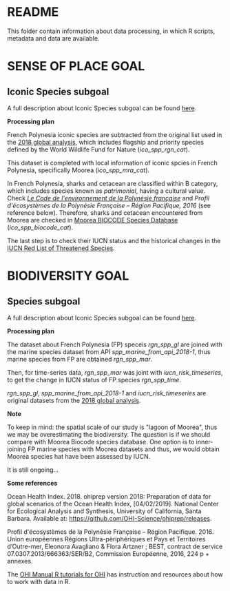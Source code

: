 # README

This folder contain information about data processing, in which R scripts, metadata and data are available. 

# SENSE OF PLACE GOAL
## Iconic Species subgoal

A full description about Iconic Species subgoal can be found [here](http://ohi-science.org/goals/#sense-of-place).

**Processing plan**

French Polynesia iconic species are subtracted from the original list used in the [2018 global analysis](https://github.com/OHI-Science/ohiprep_v2018/blob/gh-pages/globalprep/ico/v2018/int/ico_spp_cat.csv), which includes flagship and priority species defined by the World Wildlife Fund for Nature (*ico_spp_rgn_cat*).

This dataset is completed with local information of iconic spcies in French Polynesia, specifically Moorea (*ico_spp_mra_cat*). 

In French Polynesia, sharks and cetacean are classified within B category, which includes species known as *patrimonial*, having a cultural value. Check [*Le Code de l'environnement de la Polynésie française*](http://www.2dattitude.org/ressources/k2d/pdf/1/1D/1D05/1D05-01/1D05-01-01.pdf) and *Profil d'écosystèmes de la Polynésie Française – Région Pacifique, 2016* (see reference below). Therefore, sharks and cetacean encountered from Moorea are checked in [Moorea BIOCODE Species Database](http://biocode.berkeley.edu/cgi/biocode_species_query_form) (*ico_spp_biocode_cat*). 

The last step is to check their IUCN status and the historical changes in the [IUCN Red List of Threatened Species](https://www.iucnredlist.org/). 


# BIODIVERSITY GOAL
## Species subgoal

A full description about Iconic Species subgoal can be found [here](http://ohi-science.org/goals/#biodiversity).

**Processing plan**

The dataset about French Polynesia (FP) speceis *rgn_spp_gl* are joined with the marine species dataset from API *spp_marine_from_api_2018-1*, thus marine species from FP are obtained *rgn_spp_mar*. 

Then, for time-series data, *rgn_spp_mar* was joint with *iucn_risk_timeseries*, to get the change in IUCN status of FP species *rgn_spp_time*.

*rgn_spp_gl*, *spp_marine_from_api_2018-1* and *iucn_risk_timeseries* are original datasets from the [2018 global analysis](https://github.com/OHI-Science/ohiprep_v2018/tree/gh-pages/globalprep/spp/v2018/_data).
 

**Note**

To keep in mind: the spatial scale of our study is "lagoon of Moorea", thus we may be overestimating the biodiversity. The question is if we should compare with Moorea Biocode species database. One option is to inner-joining FP marine species with Moorea datasets and thus, we would obtain Moorea species hat have been assessed by IUCN.

It is still ongoing...


**Some references**

Ocean Health Index. 2018. ohiprep version 2018: Preparation of data for global scenarios of the Ocean Health Index, [04/02/2019]. National Center for Ecological Analysis and Synthesis, University of California, Santa Barbara. Available at: https://github.com/OHI-Science/ohiprep/releases.

Profil d'écosystèmes de la Polynésie Française – Région Pacifique. 2016. Union
européennes Régions Ultra-pèriphériques et Pays et Territoires d’Outre-mer, Eleonora Avagliano & Flora Artzner ; BEST, contract de service 07.0307.2013/666363/SER/B2, Commission Européenne, 2016, 224 p + annexes.


The [OHI Manual R tutorials for OHI](http://ohi-science.org/manual/#appendix-5-r-tutorials-for-ohi) has instruction and resources about how to work with data in R. 
